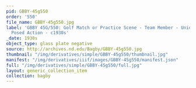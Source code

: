 ```yaml
---
pid: GBBY-45g550
order: '550'
file_name: GBBY-45g550.jpg
label: 'GBBY 45G/550: Golf Match or Practice Scene - Team Member - Unidentified -
  Posed Action - c1930s'
_date: 1930s
object_type: glass plate negative
source: http://archives.nd.edu/Bagby/GBBY-45g550.jpg
thumbnail: "/img/derivatives/simple/GBBY-45g550/thumbnail.jpg"
manifest: "/img/derivatives/iiif/images/GBBY-45g550/manifest.json"
full: "/img/derivatives/simple/GBBY-45g550/full.jpg"
layout: generic_collection_item
collection: bagby
---
```

